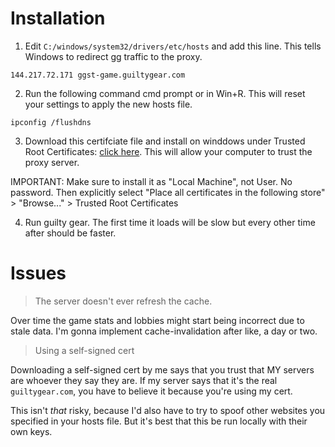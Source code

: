 # Installation

1. Edit `C:/windows/system32/drivers/etc/hosts` and add this line. This
   tells Windows to redirect gg traffic to the proxy.

```
144.217.72.171 ggst-game.guiltygear.com
```

2. Run the following command cmd prompt or in Win+R. This will reset your
   settings to apply the new hosts file.

```
ipconfig /flushdns
```


3. Download this certifciate file and install on winddows under Trusted Root Certificates: [click here](ggwin.p12). This will allow your computer to trust the proxy server.

IMPORTANT: Make sure to install it as "Local Machine", not User. No password.
Then explicitly select "Place all certificates in the following store" >
"Browse..." > Trusted Root Certificates

4. Run guilty gear. The first time it loads will be slow but every other time after should be faster.

# Issues

> The server doesn't ever refresh the cache.

Over time the game stats and lobbies might start being incorrect due to stale data. I'm gonna implement cache-invalidation after like, a day or two.

> Using a self-signed cert

Downloading a self-signed cert by me says that you trust that MY servers are
whoever they say they are. If my server says that it's the real
`guiltygear.com`, you have to believe it because you're using my cert.

This isn't _that_ risky, because I'd also have to try to spoof other websites
you specified in your hosts file. But it's best that this be run locally
with their own keys.



